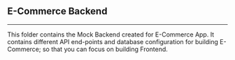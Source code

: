 ## E-Commerce Backend
<hr/>
This folder contains the Mock Backend created for E-Commerce App. It contains different API end-points and database configuration for building E-Commerce; so that you can focus on building Frontend.
